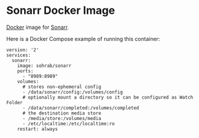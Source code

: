 Sonarr Docker Image
==

[Docker](https://www.docker.com/) image for [Sonarr](https://sonarr.tv).

Here is a Docker Compose example of running this container:

    version: '2'
    services:
      sonarr:
        image: sohrab/sonarr
        ports:
          - "8989:8989"
        volumes:
          # stores non-ephemeral config
          - /data/sonarr/config:/volumes/config
          # optionally mount a directory so it can be configured as Watch Folder
          - /data/sonarr/completed:/volumes/completed
          # the destination media store
          - /media/store:/volumes/media
          - /etc/localtime:/etc/localtime:ro
        restart: always
